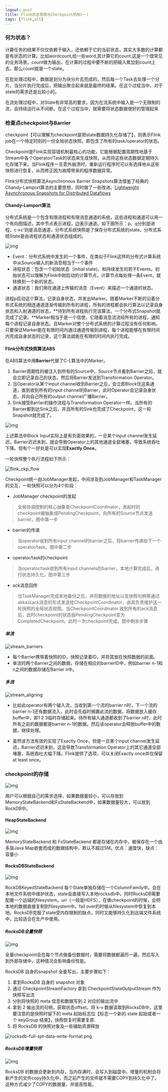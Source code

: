 ```yaml
---
logout: post
title: Flink状态管理与Checkpoint机制(一)
tags: [flink,all]
---
```


### 何为状态？

计算任务的结果不仅仅依赖于输入，还依赖于它的当前状态，其实大多数的计算都是有状态的计算。比如wordcount,给一些word,其计算它的count,这是一个很常见的业务场景。count做为输出，在计算的过程中要不断的把输入累加到count上去，那么count就是一个state。

在批处理过程中，数据是划分为块分片去完成的，然后每一个Task去处理一个分片。当分片执行完成后，把输出聚合起来就是最终的结果。在这个过程当中，对于state的需求还是比较小的。

在流处理过程中，对State有非常高的要求，因为在流系统中输入是一个无限制的流，会持续运行从不间断。在这个过程当中，就需要将状态数据很好的管理起来

### 检查点checkpoint与Barrier

checkpoint【可以理解为checkpoint是把state数据持久化存储了】，则表示Flink job在一个特定时刻的一份全局状态快照，即包含了所有的task/operator的状态。

Checkpoint是Flink实现容错机制最核心的功能，它能根据配置周期性地基于Stream中各个Operator/Task的状态来生成快照，从而将这些状态数据定期持久化存储下来，当Flink程序一旦意外崩溃时，重新运行程序时可以有选择地从这些快照进行恢复，从而修正因为故障带来的程序数据异常。

Flink分布式快照算法Asynchronous Barrier Snapshots算法借鉴了经典的Chandy-Lamport算法的主要思想，同时做了一些改进。[Lightweight Asynchronous Snapshots for Distributed Dataflows](https://arxiv.org/abs/1506.08603)

#### Chandy-Lamport算法

分布式系统是一个包含有限进程和有限消息通道的系统，这些进程和通道可以用一个有向图描述，其中节点表示进程，边表示通道。如下图所示：p、q分别是进程，c->c'则是消息通道，分布式系统快照是了保存分布式系统的state。分布式系统State是由进程状态和通道状态组成的。

![img](https://upload-images.jianshu.io/upload_images/6574244-df06b6b15cce1a39?imageMogr2/auto-orient/strip|imageView2/2/w/533/format/webp)

- Event：分布式系统中发生的一个事件，在类似于Flink这样的分布式计算系统中从Source输入的新消息相当于一个事件
- 进程状态：包含一个初始状态（initial state)，和持续发生的若干Events。初始状态可以理解为Flink中刚启动的计算节点，计算节点每处理一条Event，就转换到一个新的状态。
- 通道状态：我们用在通道上传输的消息（Event）来描述一个通道的状态。

进程p启动这个算法，记录自身状态，并发出Marker。随着Marker不断的沿着分布式系统的相连通道逐渐传输到所有的进程，所有的进程都会执行算法以记录自身状态和入射通道的状态，**待到所有进程执行完该算法，一个分布式Snapshot就完成了记录。**Marker相当于是一个信使，它随着消息流流经所有的进程，通知每个进程记录自身状态。且Marker对整个分布式系统的计算过程没有任何影响。只要保证Marker能在有限时间内通过通道传输到进程，每个进程能够在有限时间内完成自身状态的记录，这个算法就能在有限的时间内执行完成。

#### Flink分布式快照算法ABS

在ABS算法中用**Barrier**代替了C-L算法中的Marker。

1. Barrier周期性的被注入到所有的Source中，Source节点看到Barrier之后，就会立即记录自己的状态，然后将Barrier发送到Transformation Operator。
2. 当Operator从某个input channel收到Barrier之后，会立即Block住这条通道，直到收到所有的input channel的Barrier，此时Operator会记录自身状态，并向自己所有的output channel广播Barrier。
3. Sink接受Barrier的操作流程与Transformation Operator一样。当所有的Barrier都到达Sink之后，并且所有的Sink也完成了Checkpoint，这一轮Snapshot就完成了。

![img](https://upload-images.jianshu.io/upload_images/6574244-9f325f33224892fc?imageMogr2/auto-orient/strip|imageView2/2/w/962/format/webp)

上述算法中Block Input实际上是有负面效果的，一旦某个input channel发生延迟，Barrier迟迟未到，就会导致Operator上的其他通道全部堵塞，导致系统吞吐下降。但有个一好处是可以实现**Exactly Once**。

一轮快照整个执行流程如下所示：

![flink_ckp_flow](http://chenyuzhao.me/2018/01/29/Flink-%E5%88%86%E5%B8%83%E5%BC%8F%E5%BF%AB%E7%85%A7%E7%9A%84%E8%AE%BE%E8%AE%A1-%E6%B5%81%E7%A8%8B/flink_ckp_flow.png)

Checkpoint统一由JobManager发起，中间涉及到JobManager和TaskManager的交互，一轮快照可以分为4个阶段：

- JobManager checkpoint的发起

> 全局协调控制的核心抽象是CheckpointCoordinator，发起时的checkpoint被抽象成PendingCheckpoint，向所有的Source节点发送barrier。图中第一步

- barrier的传递

> 当operator收到所有input channel的barrier之后，将barrier传递给下一个operator/task。图中第二步

- operator/task的checkpoint

> 当operator/task收到所有input channels的barrier，本地计算完成后，进行状态持久化。图中第三步

- ack消息回传

> 当TaskManager完成本地备份之后，并将数据的地址以及快照句柄等通过akka以ack消息的形式发送给CheckpointCoordinator，由其负责维护这一轮快照的全局状态视图。当CheckpointCoordinator 收到所有的ack消息后，此时checkpoint的状态由PendingCheckpoint变为 CompletedCheckpoint。此时一次checkpoint完成。图中剩余步骤

##### 单流

![stream_barriers](http://chenyuzhao.me/2018/01/29/Flink-%E5%88%86%E5%B8%83%E5%BC%8F%E5%BF%AB%E7%85%A7%E7%9A%84%E8%AE%BE%E8%AE%A1-%E6%B5%81%E7%A8%8B/stream_barriers.svg)

- 每个Barrier携带着快照的ID，快照记录着ID，并将其放在快照数据的前面。
- 单流时两个Barrier之间的数据，存储在相应的barrierID中，例如barrier n-1和n之间的数据存储在Barrier n中。

##### 多流

![stream_aligning](http://chenyuzhao.me/2018/01/29/Flink-%E5%88%86%E5%B8%83%E5%BC%8F%E5%BF%AB%E7%85%A7%E7%9A%84%E8%AE%BE%E8%AE%A1-%E6%B5%81%E7%A8%8B/stream_aligning.svg)

- 比如此operator有两个输入流，当收到第一个流的barrier n时，下一个流的barrier n-1还有数据流入，此时会先临时搁置此流的数据，将数据放入缓存buffer中，即1 2 3临时存储起来。待所有输入通道都收到了barrier n时，此时所有之前的数据都是barrier n-1的数据。然后该operator会释放buffer中的数据，继续处理。

- 虽然该方法有效的实现了Exactly Once，但是一旦某个input channel发生延迟，Barrier迟迟未到，这会导致Transformation Operator上的其它通道全部堵塞，系统吞吐大幅下降。Flink提供了选项，可以关闭Exactly once并仅保留at least once。

### checkpoint的存储

![img](http://zhisheng-blog.oss-cn-hangzhou.aliyuncs.com/img/2019-07-07-093258.jpg)

用户可以根据自己的需求选择，如果数据量较小，可以存放到MemoryStateBackend和FsStateBackend中，如果数据量较大，可以放到RockDB中。

#### HeapStateBackend

![img](http://zhisheng-blog.oss-cn-hangzhou.aliyuncs.com/img/2019-07-07-093320.jpg)

MemoryStateBackend 和 FsStateBackend 都是存储在内存中，被保存在一个由多层Java Map嵌套而成的数据结构中，默认不超过5M。优点：速度快，缺点：容量小

#### RocksDBStateBackend

![img](http://zhisheng-blog.oss-cn-hangzhou.aliyuncs.com/img/2019-07-07-093345.jpg)

RockDBKeyedStateBackend 每个State单独存储在一个ColumnFamily中。会在本地文件系统中维护状态，state会直接写入本地rocksdb中。同时RocksDB需要配置一个远端的filesystem。uri（一般是HDFS），在做checkpoint的时候，会把本地的数据直接复制到filesystem中。fail over的时候从filesystem中恢复到本地。RocksDB克服了state受内存限制的缺点，同时又能够持久化到远端文件系统中，比较适合在生产中使用。

##### RocksDB全量快照

![img](http://zhisheng-blog.oss-cn-hangzhou.aliyuncs.com/img/2019-07-07-093447.jpg)

全量checkpoint会在每个节点做备份数据时，需要将数据都遍历一遍，然后写入到外部存储中，这种情况会影响备份性能。

RocksDB 自身的snapshot 全量写出，主要步骤如下：

1. 拿到RocksDB 自身的 snapshot 对象
2. 通过 CheckpointStreamFactory 拿到 CheckpointStateOutputStream 作为快照写出流
3. 分别将快照的 meta 信息和数据写到 2 对应的输出流中
4. 拿到 2 输出流的句柄，获取状态offset，将 k-v 数据读取到RocksDB中，这里要注意的是快照时留下的 meta 起始标志位【标志一个新的 state 起始或者一个 keyGroup 结束】，快照恢复时需要复原.
5. 将 RocksDB 的快照对象及一些辅助资源释放

![rocksdb-full-spt-data-write-format.png](http://chenyuzhao.me/2017/12/24/Flink-%E5%88%86%E5%B8%83%E5%BC%8F%E5%BF%AB%E7%85%A7%E7%9A%84%E8%AE%BE%E8%AE%A1-%E5%AD%98%E5%82%A8/rocksdb-full-spt-data-write-format.png)

##### RocksDB增量快照

![img](http://zhisheng-blog.oss-cn-hangzhou.aliyuncs.com/img/2019-07-07-093511.jpg)

RocksDB 的数据会更新到内存，当内存满时，会写入到磁盘中。增量的机制会将新产生的文件copy持久化中，而之前产生的文件就不需要COPY到持久化中了。这种方式减少了COPY的数据量，并提高性能。

